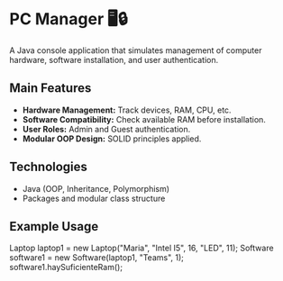 # PC Manager 🖥️🔒

A Java console application that simulates management of computer hardware, software installation, and user authentication.

## Main Features

- **Hardware Management:** Track devices, RAM, CPU, etc.
- **Software Compatibility:** Check available RAM before installation.
- **User Roles:** Admin and Guest authentication.
- **Modular OOP Design:** SOLID principles applied.

## Technologies

- Java (OOP, Inheritance, Polymorphism)
- Packages and modular class structure

## Example Usage

Laptop laptop1 = new Laptop("Maria", "Intel I5", 16, "LED", 11);
Software software1 = new Software(laptop1, "Teams", 1);
software1.haySuficienteRam();
